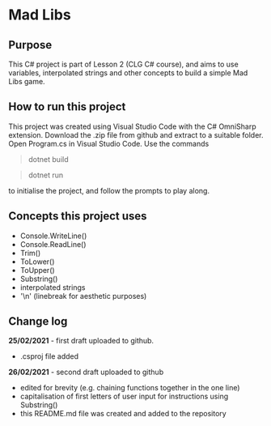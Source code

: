 # Mad Libs

## Purpose

This C# project is part of Lesson 2 (CLG C# course), and aims to use variables, interpolated strings and other concepts to build a simple Mad Libs game.

## How to run this project

This project was created using Visual Studio Code with the C# OmniSharp extension.
Download the .zip file from github and extract to a suitable folder.
Open Program.cs in Visual Studio Code. Use the commands

> dotnet build

> dotnet run

to initialise the project, and follow the prompts to play along.

## Concepts this project uses

- Console.WriteLine()
- Console.ReadLine()
- Trim()
- ToLower()
- ToUpper()
- Substring()
- interpolated strings
- '\n' (linebreak for aesthetic purposes)

## Change log

**25/02/2021** - first draft uploaded to github.
- .csproj file added

**26/02/2021** - second draft uploaded to github
- edited for brevity (e.g. chaining functions together in the one line)
- capitalisation of first letters of user input for instructions using Substring()
- this README.md file was created and added to the repository
